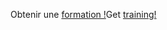 <span data-ttu-id="33329-101">Obtenir une [formation !](https://docs.microsoft.com/en-us/dynamics365/get-started/training/)</span><span class="sxs-lookup"><span data-stu-id="33329-101">Get [training!](https://docs.microsoft.com/en-us/dynamics365/get-started/training/)</span></span>
